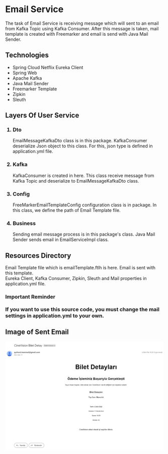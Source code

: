 # Email Service
The task of Email Service is receiving message which will sent to an email
from Kafka Topic using Kafka Consumer. After this message is taken,
mail template is created with Freemarker and email is send with Java Mail Sender.

## Technologies
<ul>
    <li>Spring Cloud Netflix Eureka Client</li>
    <li>Spring Web</li>
    <li>Apache Kafka</li>
    <li>Java Mail Sender</li>
    <li>Freemarker Template</li>
    <li>Zipkin</li>
    <li>Sleuth</li>
</ul>


## Layers Of User Service
<ol>
    <h3><li>Dto</li></h3>
    <p>
        EmailMessageKafkaDto class is in this package. KafkaConsumer
deserialize Json object to this class. For this, json type is defined in
application.yml file.
    </p>

<h3><li>Kafka</li></h3>
    <p>
        KafkaConsumer is created in here. This class receive message from 
Kafka Topic and deserialize to EmailMessageKafkaDto class.
    </p>

<h3><li>Config</li></h3>
    <p>
        FreeMarkerEmailTemplateConfig configuration class is in package.
In this class, we define the path of Email Template file.
    </p>

<h3><li>Business</li></h3>
    <p>
        Sending email message process is in this package's class.
Java Mail Sender sends email in EmailServiceImpl class.
    </p>
</ol>

## Resources Directory
<p> Email Template file which is emailTemplate.ftlh is here. Email is sent 
with this template.
<br>
    Eureka Client, Kafka Consumer, Zipkin, Sleuth and Mail
properties in application.yml file. 
</p>
<h3>
Important Reminder <br><br>
If you want to use this source code, you must change the
mail settings in application.yml to your own.
</h3>

## Image of Sent Email
<img src="email_img.jpg">